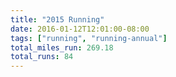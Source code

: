 ```yaml
---
title: "2015 Running"
date: 2016-01-12T12:01:00-08:00
tags: ["running", "running-annual"]
total_miles_run: 269.18
total_runs: 84
---
```


<!--more-->
